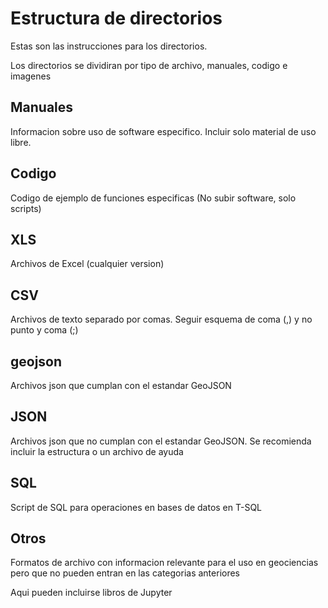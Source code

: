 # Estructura de directorios

Estas son las instrucciones para los directorios.

Los directorios se dividiran por tipo de archivo, manuales, codigo e imagenes

## Manuales

Informacion sobre uso de software especifico. Incluir solo material de uso libre.

## Codigo

Codigo de ejemplo de funciones especificas (No subir software, solo scripts)

## XLS

Archivos de Excel (cualquier version)

## CSV

Archivos de texto separado por comas. Seguir esquema de coma (,) y no punto y coma (;)

## geojson

Archivos json que cumplan con el estandar GeoJSON


## JSON

Archivos json que no cumplan con el estandar GeoJSON. Se recomienda incluir la estructura o un archivo de ayuda

## SQL

Script de SQL para operaciones en bases de datos en T-SQL

## Otros

Formatos de archivo con informacion relevante para el uso en geociencias pero que no pueden entran en las categorias anteriores

Aqui pueden incluirse libros de Jupyter